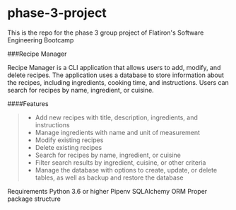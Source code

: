 # phase-3-project
This is the repo for the phase 3 group project of Flatiron's Software Engineering Bootcamp 


###Recipe Manager

Recipe Manager is a CLI application that allows users to add, modify, and delete recipes. The application uses a database to store information about the recipes, including ingredients, cooking time, and instructions. Users can search for recipes by name, ingredient, or cuisine.

####Features

> * Add new recipes with title, description, ingredients, and instructions
> * Manage ingredients with name and unit of measurement
> * Modify existing recipes
> * Delete existing recipes
> * Search for recipes by name, ingredient, or cuisine
> * Filter search results by ingredient, cuisine, or other criteria
> * Manage the database with options to create, update, or delete tables, as well as backup and restore the database


Requirements
Python 3.6 or higher
Pipenv
SQLAlchemy ORM
Proper package structure
